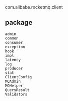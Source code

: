 com.alibaba.rocketmq.client
## package
```
admin
common
consumer
exception
hook
impl
latency
log
producer
stat
ClientConfig
MQAdmin
MQHelper
QueryResult
Validators
```